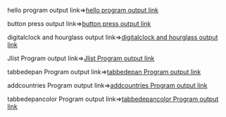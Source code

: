 hello program output link=>[hello program output link](https://github.com/poojaK853/JavaPrograms/blob/main/Swing%20programs/p4_a.png)

button press output link=>[button press output link](https://github.com/poojaK853/JavaPrograms/blob/main/Swing%20programs/p4_b.png)

digitalclock and hourglass output link=>[digitalclock and hourglass output link](https://github.com/poojaK853/JavaPrograms/blob/main/Swing%20programs/p4_c.jpg)

Jlist Program output link=>[Jlist Program output link](https://github.com/poojaK853/JavaPrograms/blob/main/Swing%20programs/p5_a.png)

tabbedepan Program output link=>[tabbedepan Program output link](https://github.com/poojaK853/JavaPrograms/blob/main/Swing%20programs/p5_b.png)

addcountries Program output link=>[addcountries Program output link](https://github.com/poojaK853/JavaPrograms/blob/main/Swing%20programs/p5_c.png)

tabbedepancolor Program output link=>[tabbedepancolor Program output link](https://github.com/poojaK853/JavaPrograms/blob/main/Swing%20programs/p5_d.png)

